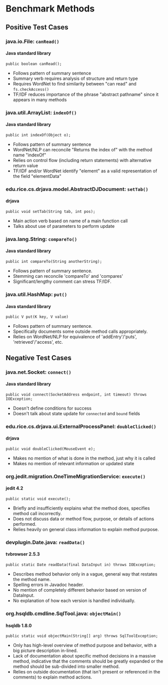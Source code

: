 # Benchmark Methods

## Positive Test Cases

### java.io.File: `canRead()`
#### Java standard library

```
public boolean canRead();
```

* Follows pattern of summary sentence
* Summary verb requires analysis of structure and return type
* Requires WordNet to find similarity between "can read" and ```fs.checkAccess()```
* TF/IDF reduces importance of the phrase "abstract pathname" since it appears in many methods

### java.util.ArrayList: `indexOf()`
#### Java standard library

```
public int indexOf(Object o);
```

* Follows pattern of summary sentence
* WordNet/NLP can reconcile "Returns the index of" with the method name "indexOf"
* Relies on control flow (including return statements) with alternative return value
* TF/IDF and/or WordNet identify "element" as a valid representation of the field "elementData"

### edu.rice.cs.drjava.model.AbstractDJDocument: `setTab()`
#### drjava

```
public void setTab(String tab, int pos);
```

* Main action verb based on name of a main function call
* Talks about use of parameters to perform update

### java.lang.String: `compareTo()`
#### Java standard library

```
public int compareTo(String anotherString);
```

* Follows pattern of summary sentence.
* Stemming can reconcile 'compareTo' and 'compares'
* Significant/lengthy comment can stress TF/IDF.

### java.util.HashMap: `put()`
#### Java standard library

```
public V put(K key, V value)
```

* Follows pattern of summary sentence.
* Specifically documents some outside method calls appropriately.
* Relies on WordNet/NLP for equivalence of 'addEntry'/'puts', 'retrieved'/'access', etc.

## Negative Test Cases

### java.net.Socket: `connect()`
#### Java standard library

```
public void connect(SocketAddress endpoint, int timeout) throws IOException;
```

* Doesn't define conditions for success
* Doesn't talk about state update for `connected` and `bound` fields

### edu.rice.cs.drjava.ui.ExternalProcessPanel: `doubleClicked()`
#### drjava

```
public void doubleClicked(MouseEvent e);
```

* Makes no mention of what is done in the method, just why it is called
* Makes no mention of relevant information or updated state

### org.jedit.migration.OneTimeMigrationService: `execute()`
#### jedit 4.2

```
public static void execute();
```

* Briefly and insufficiently explains what the method does, specifies method call incorrectly.
* Does not discuss data or method flow, purpose, or details of actions performed.
* Relies heavily on general class information to explain method purpose.

### devplugin.Date.java: `readData()`
#### tvbrowser 2.5.3

```
public static Date readData(final DataInput in) throws IOException;
```


* Describes method behavior only in a vague, general way that restates the method name.
* Spelling errors in Javadoc header.
* No mention of completely different behavior based on version of DataInput.
* No explanation of how each version is handled individually.

### org.hsqldb.cmdline.SqlTool.java: `objectMain()`
#### hsqldb 1.8.0

```
public static void objectMain(String[] arg) throws SqlToolException;
```

* Only has high-level overview of method purpose and behavior, with a big picture description in-lined.
* Lack of documentation about specific method decisions in a massive method, indicative that the comments should be greatly expanded or the method should be sub-divided into smaller method.
* Relies on outside documentation (that isn't present or referenced in the comments) to explain method actions.